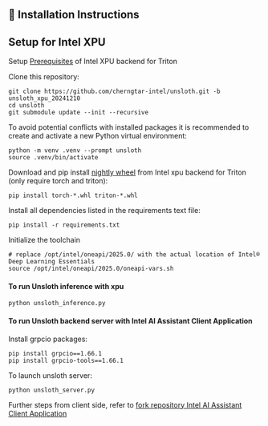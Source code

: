 ## 💾 Installation Instructions

## Setup for Intel XPU
Setup [Prerequisites](https://github.com/intel/intel-xpu-backend-for-triton?tab=readme-ov-file#prerequisites) of Intel XPU backend for Triton

Clone this repository:
```
git clone https://github.com/cherngtar-intel/unsloth.git -b unsloth_xpu_20241210
cd unsloth
git submodule update --init --recursive
```
To avoid potential conflicts with installed packages it is recommended to create and activate a new Python virtual environment:
```
python -m venv .venv --prompt unsloth
source .venv/bin/activate
```
Download and pip install [nightly wheel](https://github.com/intel/intel-xpu-backend-for-triton/actions/workflows/nightly-wheels.yml) from Intel xpu backend for Triton (only require torch and triton):
```
pip install torch-*.whl triton-*.whl
```
Install all dependencies listed in the requirements text file:
```
pip install -r requirements.txt
```
Initialize the toolchain
```
# replace /opt/intel/oneapi/2025.0/ with the actual location of Intel® Deep Learning Essentials
source /opt/intel/oneapi/2025.0/oneapi-vars.sh
```

#### To run Unsloth inference with xpu
```
python unsloth_inference.py
```

#### To run Unsloth backend server with Intel AI Assistant Client Application
Install grpcio packages:
```
pip install grpcio==1.66.1
pip install grpcio-tools==1.66.1
```
To launch unsloth server:
```
python unsloth_server.py
```
Further steps from client side, refer to [fork repository Intel AI Assistant Client Application](https://github.com/kuanxian1/applications.ai.superbuilder/tree/upmerge-v0.7.0.1125)
